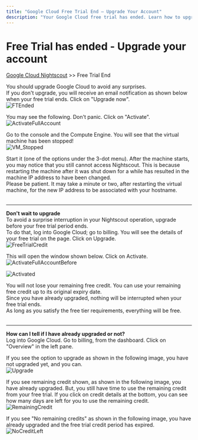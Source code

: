 ```yaml
---
title: "Google Cloud Free Trial End – Upgrade Your Account"
description: "Your Google Cloud free trial has ended. Learn how to upgrade your account to continue using your Nightscout instance without interruption."
---
```


# Free Trial has ended - Upgrade your account
[Google Cloud Nightscout](./GoogleCloud) >> Free Trial End  
  
You should upgrade Google Cloud to avoid any surprises.  
If you don't upgrade, you will receive an email notification as shown below when your free trial ends.  Click on "Upgrade now".  
![FTEnded](./images/FTEnded.png)  
  
You may see the following.  Don't panic.  Click on "Activate".  
![ActivateFullAccount](./images/ActivateFullAccount.png)  
    
Go to the console and the Compute Engine.  You will see that the virtual machine has been stopped!  
![VM_Stopped](./images/VM_Stopped.png)  
  
Start it (one of the options under the 3-dot menu).  After the machine starts, you may notice that you still cannot access Nightscout.  This is because restarting the machine after it was shut down for a while has resulted in the machine IP address to have been changed.  
Please be patient.  It may take a minute or two, after restarting the virtual machine, for the new IP address to be associated with your hostname.    
<br/>  
  
---  
  
**Don't wait to upgrade**  
To avoid a surprise interruption in your Nightscout operation, upgrade before your free trial period ends.  
To do that, log into Google Cloud;  go to billing.  You will see the details of your free trial on the page.  Click on Upgrade.  
![FreeTrialCredit](./images/FreeTrialCredit.png)  
  
This will open the window shown below.  Click on Activate.  
![ActivateFullAccountBefore](./images/ActivateFullAccountBefore.png)  
  
![Activated](./images/Activated.png)  
  
You will not lose your remaining free credit.  You can use your remaining free credit up to its original expiry date.  
Since you have already upgraded, nothing will be interrupted when your free trial ends.  
As long as you satisfy the free tier requirements, everything will be free.  
<br/>  
  
---  
  
**How can I tell if I have already upgraded or not?**  
Log into Google Cloud.  Go to billing, from the dashboard.  Click on "Overview" in the left pane.  
  
If you see the option to upgrade as shown in the following image, you have not upgraded yet, and you can.  
![Upgrade](./images/Upgrade.png)  
  
If you see remaining credit shown, as shown in the following image, you have already upgraded. But, you still have time to use the remaining credit from your free trial.  If you click on credit details at the bottom, you can see how many days are left for you to use the remaining credit.  
![RemainingCredit](./images/RemainingCredit.png)  
  
If you see "No remaining credits" as shown in the following image, you have already upgraded and the free trial credit period has expired.  
![NoCreditLeft](./images/NoCreditLeft.png)  
  
